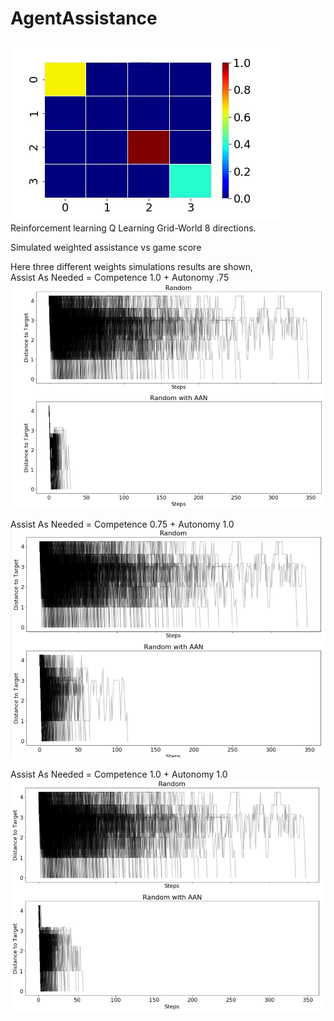 # AgentAssistance

![](Gridworld8direction.gif) 
Reinforcement learning Q Learning  Grid-World 8 directions.


Simulated weighted assistance vs game score 

Here three different weights simulations results are shown,  
Assist As Needed = Competence 1.0 + Autonomy .75
![Alt text](100c75a.PNG?raw=true "Title")

Assist As Needed = Competence 0.75 + Autonomy 1.0
![Alt text](75c100a.PNG?raw=true "Title")

Assist As Needed = Competence 1.0 + Autonomy 1.0
![Alt text](100c100a.PNG?raw=true "Title")
